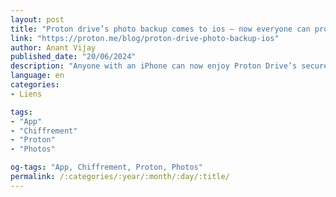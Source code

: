```yaml
---
layout: post
title: "Proton drive’s photo backup comes to ios – now everyone can protect their memories | proton"
link: "https://proton.me/blog/proton-drive-photo-backup-ios"
author: Anant Vijay
published_date: "20/06/2024"
description: "Anyone with an iPhone can now enjoy Proton Drive’s secure and private photo backup capabilities. This feature is gradually rolling out to the Proton community and will be available to everyone by the end of this week."
language: en
categories:
- Liens

tags:
- "App"
- "Chiffrement"
- "Proton"
- "Photos"

og-tags: "App, Chiffrement, Proton, Photos"
permalink: /:categories/:year/:month/:day/:title/
---
```

